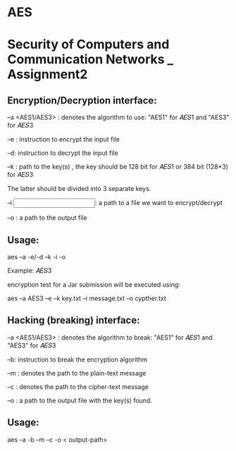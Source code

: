 # AES
# Security of Computers and Communication Networks _ Assignment2
## Encryption/Decryption interface:
 –a <AES1/AES3> : denotes the algorithm to use: "AES1" for 𝐴𝐸𝑆1 and "AES3" for 𝐴𝐸𝑆3
 
 –e : instruction to encrypt the input file
 
 –d: instruction to decrypt the input file
 
 –k <path>: path to the key(s) , the key should be 128 bit for 𝐴𝐸𝑆1 or 384 bit (128*3) for 𝐴𝐸𝑆3
 
The latter should be divided into 3 separate keys.

 –i <input file path>: a path to a file we want to encrypt/decrypt
 
 –o <output file path>: a path to the output file
 
## Usage:

 aes –a <AES1 or AES3> -e/-d –k <path-to-key-file > -i <path-to-input-file> -o <path-to-output-file>
 
 Example: 𝐴𝐸𝑆3
 
 encryption test for a Jar submission will be executed using:
 
 aes –a AES3 –e –k key.txt –i message.txt –o cypther.txt
 
 ## Hacking (breaking) interface:
 
 –a <AES1/AES3> : denotes the algorithm to break: "AES1" for 𝐴𝐸𝑆1 and "AES3" for 𝐴𝐸𝑆3
 
 –b: instruction to break the encryption algorithm
 
 –m <path>: denotes the path to the plain-text message
 
 –c <path>: denotes the path to the cipher-text message
 
 –o <path>: a path to the output file with the key(s) found.
 
## Usage:

 aes –a <AES1 or AES3> -b –m <path-to-message> –c <path-to-cipher> -o < output-path>
